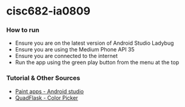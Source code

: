 # cisc682-ia0809

### How to run
- Ensure you are on the latest version of Android Studio Ladybug
- Ensure you are using the Medium Phone API 35
- Ensure you are connected to the internet
- Run the app using the green play button from the menu at the top

### Tutorial & Other Sources
- [Paint apps - Android studio](https://www.youtube.com/playlist?list=PLW98DQDDUrRhUf167J9K8KmwoK6iUA4Gi)
- [QuadFlask - Color Picker](https://github.com/QuadFlask/colorpicker/tree/master)
